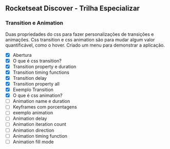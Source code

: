 ## Rocketseat Discover - Trilha Especializar 

### Transition e Animation

Duas propriedades do css para fazer personalizações de transições e animações. Css transition e css animation são para mudar algum valor quantificável, como o hover. Criado um menu para demonstrar a aplicação.

- [x] Abertura
- [x] O que é css transition?
- [x] Transition property e duration
- [x] Transition timing functions   
- [x] Transition delay
- [x] Transition property all
- [x] Exemplo Transition
- [x] O que é css animation?
- [ ] Animation name e duration
- [ ] Keyframes com porcentagens
- [ ] exemplo animation
- [ ] Animation delay
- [ ] Animation iteration count
- [ ] Animation direction
- [ ] Animation timing function 
- [ ] Animation fill mode
